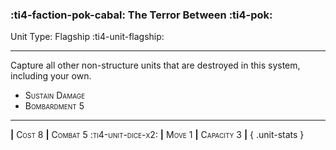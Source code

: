 ### :ti4-faction-pok-cabal: **The Terror Between** :ti4-pok:

Unit Type: Flagship :ti4-unit-flagship:

---

Capture all other non-structure units that are destroyed in this system, including your own.

* <span style="font-variant:small-caps;">Sustain Damage</span> 
* <span style="font-variant:small-caps;">Bombardment 5</span> 


---

__|__ <span style="font-variant:small-caps;">Cost 8</span> __|__ <span style="font-variant:small-caps;">Combat 5 :ti4-unit-dice-x2:</span> __|__ <span style="font-variant:small-caps;">Move 1</span> __|__ <span style="font-variant:small-caps;">Capacity 3</span> __|__
{ .unit-stats }

